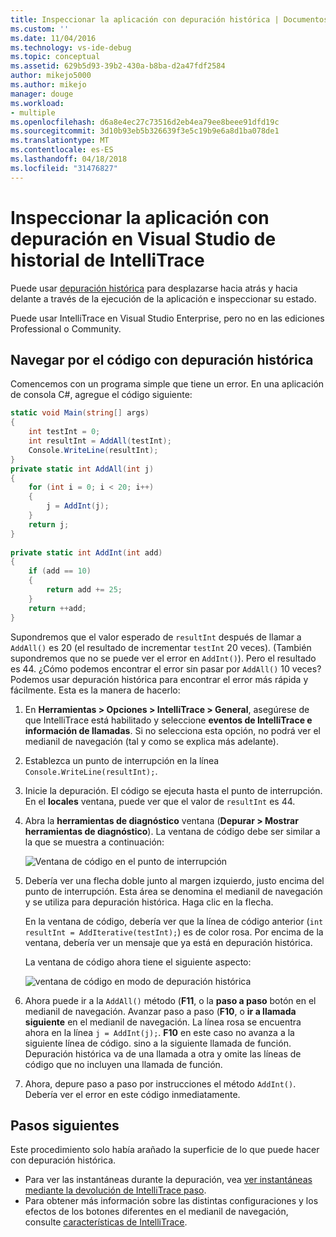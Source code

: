 ```yaml
---
title: Inspeccionar la aplicación con depuración histórica | Documentos de Microsoft
ms.custom: ''
ms.date: 11/04/2016
ms.technology: vs-ide-debug
ms.topic: conceptual
ms.assetid: 629b5d93-39b2-430a-b8ba-d2a47fdf2584
author: mikejo5000
ms.author: mikejo
manager: douge
ms.workload:
- multiple
ms.openlocfilehash: d6a8e4ec27c73516d2eb4ea79ee8beee91dfd19c
ms.sourcegitcommit: 3d10b93eb5b326639f3e5c19b9e6a8d1ba078de1
ms.translationtype: MT
ms.contentlocale: es-ES
ms.lasthandoff: 04/18/2018
ms.locfileid: "31476827"
---
```

# <a name="inspect-your-app-with-intellitrace-historical-debugging-in-visual-studio"></a>Inspeccionar la aplicación con depuración en Visual Studio de historial de IntelliTrace
Puede usar [depuración histórica](../debugger/historical-debugging.md) para desplazarse hacia atrás y hacia delante a través de la ejecución de la aplicación e inspeccionar su estado.  
  
Puede usar IntelliTrace en Visual Studio Enterprise, pero no en las ediciones Professional o Community.  
  
## <a name="navigate-your-code-with-historical-debugging"></a>Navegar por el código con depuración histórica  
 Comencemos con un programa simple que tiene un error. En una aplicación de consola C#, agregue el código siguiente:  
  
```csharp  
static void Main(string[] args)  
{  
    int testInt = 0;  
    int resultInt = AddAll(testInt);  
    Console.WriteLine(resultInt);  
}  
private static int AddAll(int j)  
{  
    for (int i = 0; i < 20; i++)  
    {  
        j = AddInt(j);  
    }  
    return j;  
}  
  
private static int AddInt(int add)  
{  
    if (add == 10)  
    {  
        return add += 25;  
    }  
    return ++add;  
}  
```  
  
 Supondremos que el valor esperado de `resultInt` después de llamar a `AddAll()` es 20 (el resultado de incrementar `testInt` 20 veces). (También supondremos que no se puede ver el error en `AddInt()`). Pero el resultado es 44. ¿Cómo podemos encontrar el error sin pasar por `AddAll()` 10 veces? Podemos usar depuración histórica para encontrar el error más rápida y fácilmente. Esta es la manera de hacerlo:  
  
1.  En **Herramientas > Opciones > IntelliTrace > General**, asegúrese de que IntelliTrace está habilitado y seleccione **eventos de IntelliTrace e información de llamadas**. Si no selecciona esta opción, no podrá ver el medianil de navegación (tal y como se explica más adelante).  
  
2.  Establezca un punto de interrupción en la línea `Console.WriteLine(resultInt);`.  
  
3.  Inicie la depuración. El código se ejecuta hasta el punto de interrupción. En el **locales** ventana, puede ver que el valor de `resultInt` es 44.  
  
4.  Abra la **herramientas de diagnóstico** ventana (**Depurar > Mostrar herramientas de diagnóstico**). La ventana de código debe ser similar a la que se muestra a continuación:  
  
     ![Ventana de código en el punto de interrupción](../debugger/media/historicaldebuggingbreakpoint.png "HistoricalDebuggingBreakpoint")  
  
5.  Debería ver una flecha doble junto al margen izquierdo, justo encima del punto de interrupción. Esta área se denomina el medianil de navegación y se utiliza para depuración histórica. Haga clic en la flecha.  
  
     En la ventana de código, debería ver que la línea de código anterior (`int resultInt = AddIterative(testInt);`) es de color rosa. Por encima de la ventana, debería ver un mensaje que ya está en depuración histórica.  
  
     La ventana de código ahora tiene el siguiente aspecto:  
  
     ![ventana de código en modo de depuración histórica](../debugger/media/historicaldebuggingback.png "HistoricalDebuggingBack")  
  
6.  Ahora puede ir a la `AddAll()` método (**F11**, o la **paso a paso** botón en el medianil de navegación. Avanzar paso a paso (**F10**, o **ir a llamada siguiente** en el medianil de navegación. La línea rosa se encuentra ahora en la línea `j = AddInt(j);`. **F10** en este caso no avanza a la siguiente línea de código. sino a la siguiente llamada de función. Depuración histórica va de una llamada a otra y omite las líneas de código que no incluyen una llamada de función.  
  
7.  Ahora, depure paso a paso por instrucciones el método `AddInt()`. Debería ver el error en este código inmediatamente.  

## <a name="next-steps"></a>Pasos siguientes

Este procedimiento solo había arañado la superficie de lo que puede hacer con depuración histórica.

- Para ver las instantáneas durante la depuración, vea [ver instantáneas mediante la devolución de IntelliTrace paso](../debugger/how-to-use-intellitrace-step-back.md).
- Para obtener más información sobre las distintas configuraciones y los efectos de los botones diferentes en el medianil de navegación, consulte [características de IntelliTrace](../debugger/intellitrace-features.md).